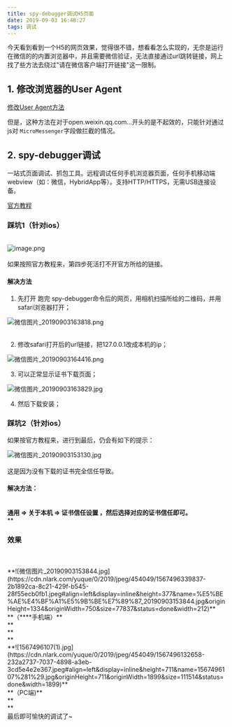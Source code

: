 ```yaml
---
title: spy-debugger调试H5页面
date: 2019-09-03 16:48:27
tags: 调试
---
```


今天看到看到一个H5的网页效果，觉得很不错，想看看怎么实现的，无奈是运行在微信的的内置浏览器中，并且需要微信验证，无法直接通过url跳转链接，网上找了些方法去绕过"请在微信客户端打开链接"这一限制。

<a name="8aoq6"></a>
## 1. 修改浏览器的User Agent

[修改User Agent方法](https://zhuanlan.zhihu.com/p/39856170)

但是，这种方法在对于open.weixin.qq.com...开头的是不起效的，只能针对通过js对 `MicroMessenger`字段做拦截的情况。

<a name="HaoRl"></a>
## 2. spy-debugger调试

一站式页面调试、抓包工具。远程调试任何手机浏览器页面，任何手机移动端webview（如：微信，HybridApp等）。支持HTTP/HTTPS，无需USB连接设备。  

[官方教程](https://github.com/wuchangming/spy-debugger)

<a name="yY3Du"></a>
### 踩坑1（针对ios）
**<br />**![image.png](https://cdn.nlark.com/yuque/0/2019/png/454049/1567495382520-d6b663c9-272c-4ee8-b783-8354bab41088.png#align=left&display=inline&height=397&name=image.png&originHeight=397&originWidth=1027&size=72330&status=done&width=1027)**<br />**<br />如果按照官方教程来，第四步死活打不开官方所给的链接。

<a name="HSZvy"></a>
#### 解决方法

1. 先打开 跑完 spy-debugger命令后的网页，用相机扫描所给的二维码，并用safari浏览器打开；

![微信图片_20190903163818.png](https://cdn.nlark.com/yuque/0/2019/png/454049/1567500116590-4b3b70a0-f5f7-4b93-98cf-40860950ce2e.png#align=left&display=inline&height=395&name=%E5%BE%AE%E4%BF%A1%E5%9B%BE%E7%89%87_20190903163818.png&originHeight=637&originWidth=709&size=30983&status=done&width=440)<br />
<br />



2. 修改safari打开后的url链接，把127.0.0.1改成本机的ip；

![微信图片_20190903164416.png](https://cdn.nlark.com/yuque/0/2019/png/454049/1567500270646-f8b2a155-29b2-4f38-90ab-68b893991811.png#align=left&display=inline&height=170&name=%E5%BE%AE%E4%BF%A1%E5%9B%BE%E7%89%87_20190903164416.png&originHeight=170&originWidth=299&size=6817&status=done&width=299)<br />

3. 可以正常显示证书下载页面；

![微信图片_20190903163829.jpg](https://cdn.nlark.com/yuque/0/2019/jpeg/454049/1567500327719-173c89c4-759c-49cd-96c4-d94cd2c62c4b.jpeg#align=left&display=inline&height=363&name=%E5%BE%AE%E4%BF%A1%E5%9B%BE%E7%89%87_20190903163829.jpg&originHeight=1334&originWidth=750&size=62175&status=done&width=204)

4. 然后下载安装；

<a name="sRNJy"></a>
### 踩坑2（针对ios）

如果按官方教程来，进行到最后，仍会有如下的提示：


![微信图片_20190903153130.jpg](https://cdn.nlark.com/yuque/0/2019/jpeg/454049/1567495907856-16aac12b-f0da-4b69-926c-63f2892f6191.jpeg#align=left&display=inline&height=404&name=%E5%BE%AE%E4%BF%A1%E5%9B%BE%E7%89%87_20190903153130.jpg&originHeight=1334&originWidth=750&size=58870&status=done&width=227)<br />
<br />这是因为没有下载的证书完全信任导致。<br />

<a name="9nOzz"></a>
#### 解决方法：

<br />**通用 => 关于本机 => 证书信任设置 ，然后选择对应的证书信任即可。**<br />**<br />

<a name="woeJW"></a>
### 效果

<br />
<br />**![微信图片_20190903153844.jpg](https://cdn.nlark.com/yuque/0/2019/jpeg/454049/1567496339837-2b1892ca-8c21-429f-b545-28f55ecb0fb1.jpeg#align=left&display=inline&height=377&name=%E5%BE%AE%E4%BF%A1%E5%9B%BE%E7%89%87_20190903153844.jpg&originHeight=1334&originWidth=750&size=77837&status=done&width=212)**<br />**（****手机端）**<br />**<br />**<br />**<br />**![1567496107(1).jpg](https://cdn.nlark.com/yuque/0/2019/jpeg/454049/1567496132658-232a2737-7037-4898-a3eb-3cd5e4e2e367.jpeg#align=left&display=inline&height=711&name=1567496107%281%29.jpg&originHeight=711&originWidth=1899&size=111514&status=done&width=1899)**<br />**（PC端)**<br />**<br />**<br />最后即可愉快的调试了~
